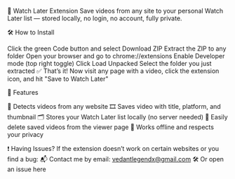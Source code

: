 🧩 Watch Later Extension
Save videos from any site to your personal Watch Later list — stored locally, no login, no account, fully private.



🛠 How to Install

Click the green Code button and select Download ZIP
Extract the ZIP to any folder
Open your browser and go to chrome://extensions
Enable Developer mode (top right toggle)
Click Load Unpacked
Select the folder you just extracted
✅ That’s it! Now visit any page with a video, click the extension icon, and hit "Save to Watch Later"



🎯 Features

📍 Detects videos from any website
🎞 Saves video with title, platform, and thumbnail
🗂 Stores your Watch Later list locally (no server needed)
🧹 Easily delete saved videos from the viewer page
🧠 Works offline and respects your privacy



❗ Having Issues?
If the extension doesn’t work on certain websites or you find a bug:
📬 Contact me by email: vedantlegendx@gmail.com
🛠 Or open an issue here


